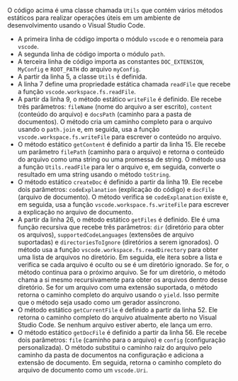 O código acima é uma classe chamada `Utils` que contém vários métodos estáticos para realizar operações úteis em um ambiente de desenvolvimento usando o Visual Studio Code.

- A primeira linha de código importa o módulo `vscode` e o renomeia para `vscode`.
- A segunda linha de código importa o módulo `path`.
- A terceira linha de código importa as constantes `DOC_EXTENSION`, `MyConfig` e `ROOT_PATH` do arquivo `myConfig`.
- A partir da linha 5, a classe `Utils` é definida.
- A linha 7 define uma propriedade estática chamada `readFile` que recebe a função `vscode.workspace.fs.readFile`.
- A partir da linha 9, o método estático `writeFile` é definido. Ele recebe três parâmetros: `fileName` (nome do arquivo a ser escrito), `content` (conteúdo do arquivo) e `docsPath` (caminho para a pasta de documentos). O método cria um caminho completo para o arquivo usando o `path.join` e, em seguida, usa a função `vscode.workspace.fs.writeFile` para escrever o conteúdo no arquivo.
- O método estático `getContent` é definido a partir da linha 15. Ele recebe um parâmetro `filePath` (caminho para o arquivo) e retorna o conteúdo do arquivo como uma string ou uma promessa de string. O método usa a função `Utils.readFile` para ler o arquivo e, em seguida, converte o resultado em uma string usando o método `toString`.
- O método estático `createDoc` é definido a partir da linha 19. Ele recebe dois parâmetros: `codeExplanation` (explicação do código) e `docFile` (arquivo de documento). O método verifica se `codeExplanation` existe e, em seguida, usa a função `vscode.workspace.fs.writeFile` para escrever a explicação no arquivo de documento.
- A partir da linha 26, o método estático `getFiles` é definido. Ele é uma função recursiva que recebe três parâmetros: `dir` (diretório para obter os arquivos), `supportedCodeLanguages` (extensões de arquivo suportadas) e `directoriesToIgnore` (diretórios a serem ignorados). O método usa a função `vscode.workspace.fs.readDirectory` para obter uma lista de arquivos no diretório. Em seguida, ele itera sobre a lista e verifica se cada arquivo é oculto ou se é um diretório ignorado. Se for, o método continua para o próximo arquivo. Se for um diretório, o método chama a si mesmo recursivamente para obter os arquivos dentro desse diretório. Se for um arquivo com uma extensão suportada, o método retorna o caminho completo do arquivo usando o `yield`. Isso permite que o método seja usado como um gerador assíncrono.
- O método estático `getCurrentFile` é definido a partir da linha 52. Ele retorna o caminho completo do arquivo atualmente aberto no Visual Studio Code. Se nenhum arquivo estiver aberto, ele lança um erro.
- O método estático `getDocFile` é definido a partir da linha 56. Ele recebe dois parâmetros: `file` (caminho para o arquivo) e `config` (configuração personalizada). O método substitui o caminho raiz do arquivo pelo caminho da pasta de documentos na configuração e adiciona a extensão de documento. Em seguida, retorna o caminho completo do arquivo de documento como um `vscode.Uri`.